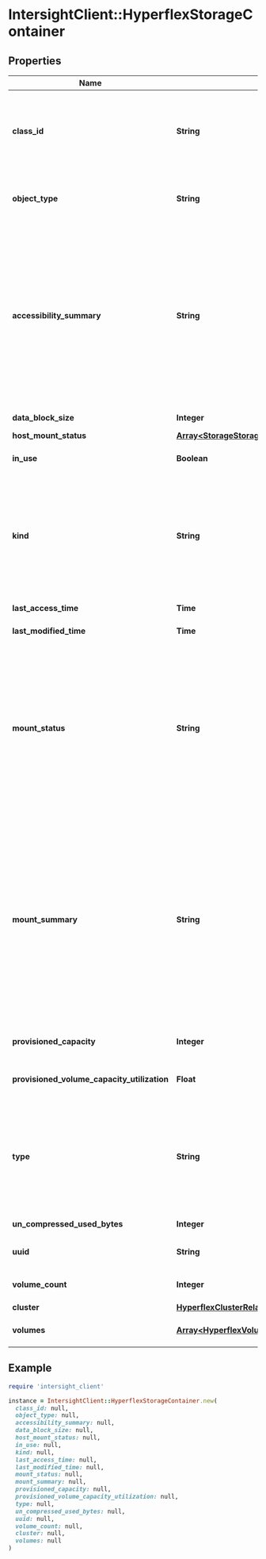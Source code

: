 # IntersightClient::HyperflexStorageContainer

## Properties

| Name | Type | Description | Notes |
| ---- | ---- | ----------- | ----- |
| **class_id** | **String** | The fully-qualified name of the instantiated, concrete type. This property is used as a discriminator to identify the type of the payload when marshaling and unmarshaling data. | [default to &#39;hyperflex.StorageContainer&#39;] |
| **object_type** | **String** | The fully-qualified name of the instantiated, concrete type. The value should be the same as the &#39;ClassId&#39; property. | [default to &#39;hyperflex.StorageContainer&#39;] |
| **accessibility_summary** | **String** | Storage container accessibility summary. * &#x60;NOT_APPLICABLE&#x60; - The HyperFlex storage container accessibility summary is not applicable. * &#x60;ACCESSIBLE&#x60; - The HyperFlex storage container is accessible. * &#x60;NOT_ACCESSIBLE&#x60; - The HyperFlex storage container is not accessible. * &#x60;PARTIALLY_ACCESSIBLE&#x60; - The HyperFlex storage container is partially accessible. | [optional][readonly][default to &#39;NOT_APPLICABLE&#39;] |
| **data_block_size** | **Integer** | Storage container data block size in bytes. | [optional][readonly] |
| **host_mount_status** | [**Array&lt;StorageStorageContainerHostMountStatus&gt;**](StorageStorageContainerHostMountStatus.md) |  | [optional] |
| **in_use** | **Boolean** | Indicates whether the storage container has volumes. | [optional][readonly] |
| **kind** | **String** | Indicates whether the storage container was user-created, or system-created. * &#x60;UNKNOWN&#x60; - The storage container creator is unknown. * &#x60;USER_CREATED&#x60; - The storage container was created by a user action. * &#x60;INTERNAL&#x60; - The storage container was created by the system. | [optional][readonly][default to &#39;UNKNOWN&#39;] |
| **last_access_time** | **Time** | Storage container&#39;s last access time. | [optional][readonly] |
| **last_modified_time** | **Time** | Storage container&#39;s last modified time. | [optional][readonly] |
| **mount_status** | **String** | Storage container mount status. Applicable only for NFS type. * &#x60;NOT_APPLICABLE&#x60; - The HyperFlex storage container mount status is not applicable. * &#x60;NORMAL&#x60; - The HyperFlex storage container mount status is normal. * &#x60;ALERT&#x60; - The HyperFlex storage container mount status is alert. * &#x60;FAILED&#x60; - The HyperFlex storage container mount status is failed. | [optional][readonly][default to &#39;NOT_APPLICABLE&#39;] |
| **mount_summary** | **String** | Storage container mount summary. Applicable only for NFS type. * &#x60;NOT_APPLICABLE&#x60; - The mount summary is not applicable for this HyperFlex storage container. * &#x60;MOUNTED&#x60; - The HyperFlex storage container is mounted. * &#x60;UNMOUNTED&#x60; - The HyperFlex storage container is unmounted. * &#x60;MOUNT_FAILURE&#x60; - The HyperFlex storage container mount summary is failure. * &#x60;UNMOUNT_FAILURE&#x60; - The HyperFlex storage container unmount summary is failure. | [optional][readonly][default to &#39;NOT_APPLICABLE&#39;] |
| **provisioned_capacity** | **Integer** | Provisioned capacity of the storage container in bytes. | [optional][readonly] |
| **provisioned_volume_capacity_utilization** | **Float** | Provisioned capacity utilization of all volumes associated with the storage container. | [optional][readonly] |
| **type** | **String** | Storage container type (SMB/NFS/iSCSI). * &#x60;NFS&#x60; - Storage container created/accesed through NFS protocol. * &#x60;SMB&#x60; - Storage container created/accessed through SMB protocol. * &#x60;iSCSI&#x60; - Storage container created/accessed through iSCSI protocol. | [optional][readonly][default to &#39;NFS&#39;] |
| **un_compressed_used_bytes** | **Integer** | Uncompressed bytes on storage container. | [optional][readonly] |
| **uuid** | **String** | UUID of the datastore/storage container. | [optional][readonly] |
| **volume_count** | **Integer** | Number of volumes associated with the storage container. | [optional][readonly] |
| **cluster** | [**HyperflexClusterRelationship**](HyperflexClusterRelationship.md) |  | [optional] |
| **volumes** | [**Array&lt;HyperflexVolumeRelationship&gt;**](HyperflexVolumeRelationship.md) | An array of relationships to hyperflexVolume resources. | [optional][readonly] |

## Example

```ruby
require 'intersight_client'

instance = IntersightClient::HyperflexStorageContainer.new(
  class_id: null,
  object_type: null,
  accessibility_summary: null,
  data_block_size: null,
  host_mount_status: null,
  in_use: null,
  kind: null,
  last_access_time: null,
  last_modified_time: null,
  mount_status: null,
  mount_summary: null,
  provisioned_capacity: null,
  provisioned_volume_capacity_utilization: null,
  type: null,
  un_compressed_used_bytes: null,
  uuid: null,
  volume_count: null,
  cluster: null,
  volumes: null
)
```

